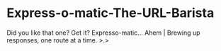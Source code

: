 # Express-o-matic-The-URL-Barista
Did you like that one? Get it? Expresso-matic... Ahem | Brewing up responses, one route at a time. >.>

